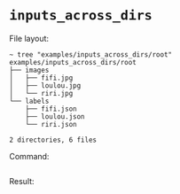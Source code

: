 # `inputs_across_dirs`

File layout:

```
~ tree "examples/inputs_across_dirs/root"
examples/inputs_across_dirs/root
├── images
│   ├── fifi.jpg
│   ├── loulou.jpg
│   └── riri.jpg
└── labels
    ├── fifi.json
    ├── loulou.json
    └── riri.json

2 directories, 6 files
```

Command:

```

```

Result:

```json

```

